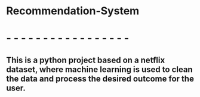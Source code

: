 # Recommendation-System
<h1>- - - - - - - - - - - - - - - - -  </h1>
<h2>This is a python project based on a netflix dataset, where machine learning is used to clean the data and process the desired outcome for the user.</h2>

